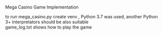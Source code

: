  Mega Casino Game Implementation
 
to run mega_casino.py create venv ,  Python 3.7 was used, another Python 3+ interpretators should be also suitable  
game_log.txt shows how to play the game
